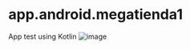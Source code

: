 # app.android.megatienda1
App test using Kotlin
![image](https://github.com/user-attachments/assets/ac518930-495b-4126-a70c-1eae91883715)
